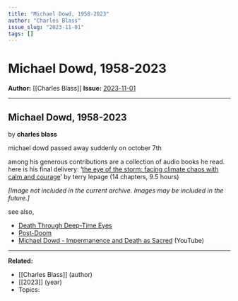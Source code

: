 ```yaml
---
title: "Michael Dowd, 1958-2023"
author: "Charles Blass"
issue_slug: "2023-11-01"
tags: []
---
```


# Michael Dowd, 1958-2023

**Author:** [[Charles Blass]]
**Issue:** [2023-11-01](https://plex.collectivesensecommons.org/2023-11-01/)

---

## Michael Dowd, 1958-2023
by **charles blass**

michael dowd passed away suddenly on october 7th

among his generous contributions are a collection of audio books he read. here is his final delivery: ‘[the eye of the storm: facing climate chaos with calm and courage](https://on.soundcloud.com/2stkp1R2Juqhe6R17)’ by terry lepage (14 chapters, 9.5 hours)

*[Image not included in the current archive. Images may be included in the future.]*

see also,

- [Death Through Deep-Time Eyes](https://thegreatstory.org/death-programs.html)
- [Post-Doom](https://postdoom.com/)
- [Michael Dowd - Impermanence and Death as Sacred](https://www.youtube.com/watch?v=Oik1ceeCIKo) (YouTube)

---

**Related:**
- [[Charles Blass]] (author)
- [[2023]] (year)
- Topics: 

